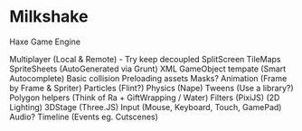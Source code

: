 Milkshake
=========

Haxe Game Engine

  Multiplayer (Local & Remote) - Try keep decoupled
  SplitScreen
  TileMaps
  SpriteSheets (AutoGenerated via Grunt)
  XML GameObject tempate (Smart Autocomplete)
  Basic collision
  Preloading assets
  Masks?
  Animation (Frame by Frame & Spriter)
  Particles (Flint?)
  Physics (Nape)
  Tweens (Use a library?)
  Polygon helpers (Think of Ra + GiftWrapping / Water)
  Filters (PixiJS) (2D Lighting)
  3DStage (Three.JS)
  Input (Mouse, Keyboard, Touch, GamePad)
  Audio?
  Timeline (Events eg. Cutscenes)
  
